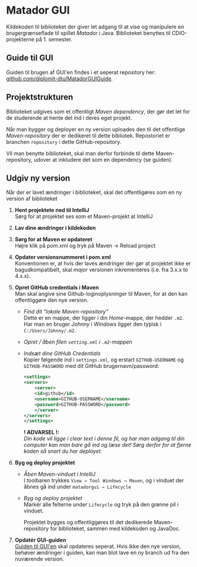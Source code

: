# Matador GUI
Kildekoden til biblioteket der giver let adgang til at vise og manipulere en brugergrænseflade til spillet _Matador_ i Java.  Biblioteket benyttes til CDIO-projekterne på 1. semester.

## Guide til GUI
Guiden til brugen af GUI'en findes i et seperat repository her:  [github.com/diplomit-dtu/MatadorGUIGuide](https://github.com/diplomit-dtu/MatadorGUIGuide).

## Projektstrukturen
Biblioteket udgives som et offentligt _Maven dependency_, der gør det let for de studerende at hente det ind i deres eget projekt.  

Når man bygger og deployer en ny version uploades den til det offentlige _Maven-repository_ der er dedikeret til dette bibliotek. Repostoriet er branchen `repository` i dette GitHub-repository.

Vil man benytte biblioteket, skal man derfor forbinde til dette Maven-repository, udover at inkludere det som en dependency (se guiden).


## Udgiv ny version
Når der er lavet ændringer i biblioteket, skal det offentligøres som en ny version af biblioteket

 1. __Hent projektete ned til IntelliJ__  
    Sørg for at projektet ses som et Maven-projekt at IntelliJ

 2. __Lav dine ændringer i kildekoden__

 2. __Sørg for at Maven er opdateret__  
    Højre klik på pom.xml og tryk på Maven → Reload project

 3. __Opdater versionsnummeret i pom.xml__  
    Konventionen er, at hvis der laves ændringer der gør at projektet ikke er bagudkompatibelt, skal _major_ versionen inkrementeres (i.e. fra 3.x.x to 4.x.x).

 4. __Opret GitHub credentials i Maven__  
    Man skal angive sine Github-loginoplysninger til Maven, for at den kan offentliggøre den nye version.

    -   _Find dit "lokale Maven-repository"_  
        Dette er en mappe, der ligger i din _Home_-mappe, der hedder `.m2`. Har man en bruger _Johnny_ i _Windows_  ligger den typisk i `C:/Users/Johnny/.m2`.

     -  _Opret / åben filen `setting.xml` i `.m2`-mappen_
     
     -  _Indsæt dine GitHub Credentials_  
        Kopíer følgende ind i `settings.xml`, og erstart `GITHUB-USERNAME` og `GITHUB-PASSWORD` med dit GitHub brugernavn/password:

        ```xml
        <settings>
        <servers>
            <server>
            <id>github</id>
            <username>GITHUB-USERNAME</username>
            <password>GITHUB-PASSWORD</password>
            </server>
        </servers>
        </settings>
        ```

        __! ADVARSEL !:__  
        _Din kode vil ligge i _clear text_ i denne fil, og har man adgang til din computer kan man bare gå ind og læse det! Sørg derfor for at fjerne koden så snart du har deployet._


 5. __Byg og deploy projektet__  
    
    - _Åben Maven-vinduet i IntelliJ_  
      I toolbaren trykkes `View → Tool Windows → Maven`, og i vinduet der åbnes gå ind under `matadorgui → Lifecycle`  

    - _Byg og deploy projektet_  
      Markér alle felterne under `Lifecycle` og tryk på den grønne pil i vinduet.  

      Projektet bygges og offentliggøres til det dedikerede Maven-repository for biblioteket, sammen med kildekoden og JavaDoc.
      

 6. __Opdatér GUI-guiden__  
    [Guiden til GUI'en](https://github.com/diplomit-dtu/MatadorGUIGuide) skal opdateres seperat. Hvis ikke den nye version, behøver ændringer i guiden, kan man blot lave en ny branch ud fra den nuværende version.